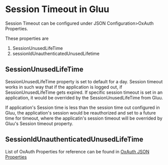 # Session Timeout in Gluu

Session Timeout can be configured under 
JSON Configuration>OxAuth Properties.

These properties are
1. SessionUnusedLifeTime
2. sessionIdUnauthenticatedUnusedLifetime

## SessionUnusedLifeTime

SessionUnusedLifeTime property is set to default for a day. 
Session timeout works in such way that if the application is logged out, 
if SessionUnusedLifeTime gets expired. If specific session timeout is set 
in an application, it would be overrided by the SessionUnusedLifeTime from 
Gluu.

If application's Session time is less than the session time out 
configured in Gluu, the application's session would be reauthorized and 
set to a future time for timeout, where the applicatin's session timeout 
will be overrided by Gluu's Session timeout property.

## SessionIdUnauthenticatedUnusedLifeTime



List of OxAuth Properties for reference can be found in 
[OxAuth JSON Properties](../reference/JSON-oxauth-prop.md)